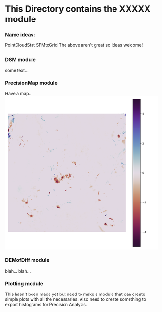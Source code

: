 # This Directory contains the XXXXX module

### Name ideas:
PointCloudStat
SFMtoGrid
The above aren't great so ideas welcome!
##
### DSM module

some text...

### PrecisionMap module

Have a map...
![CWC example](../Example_Images/dod_example.png)  

### DEMofDiff module

blah... blah...

### Plotting module

This hasn't been made yet but need to make a module that can create simple plots with all the 
necessaries. Also need to create something to export histograms for Precision Analysis.


